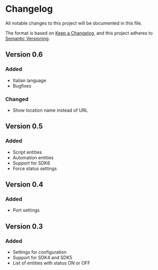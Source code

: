 # Changelog
All notable changes to this project will be documented in this file.
 
The format is based on [Keep a Changelog](https://keepachangelog.com/en/1.0.0/),
and this project adheres to [Semantic Versioning](https://semver.org/spec/v2.0.0.html).

## Version 0.6

### Added
- Italian language
- Bugfixes

### Changed
- Show location name instead of URL

## Version 0.5

### Added
- Script entities
- Automation entities
- Support for SDK6
- Force status settings

## Version 0.4

### Added
- Port settings

## Version 0.3

### Added
- Settings for configuration
- Support for SDK4 and SDK5
- List of entities with status ON or OFF
